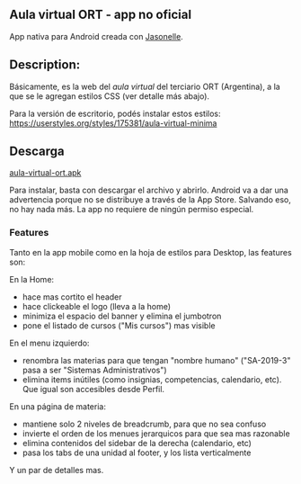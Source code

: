 ## Aula virtual ORT - app no oficial

App nativa para Android creada con [Jasonelle](https://jasonelle.com/).

## Description:
Básicamente, es la web del *aula virtual* del terciario ORT (Argentina), a la que se le agregan estilos CSS (ver detalle más abajo).

Para la versión de escritorio, podés instalar estos estilos:
https://userstyles.org/styles/175381/aula-virtual-minima

## Descarga

[aula-virtual-ort.apk](https://github.com/libasoles/app-aula-virtual-ort/blob/master/release/aula-virtual-ort.apk)

Para instalar, basta con descargar el archivo y abrirlo. Android va a dar una advertencia porque no se distribuye a través de la App Store. Salvando eso, no hay nada más. La app no requiere de ningún permiso especial.

### Features

Tanto en la app mobile como en la hoja de estilos para Desktop, las features son:

En la Home:
- hace mas cortito el header
- hace clickeable el logo (lleva a la home)
- minimiza el espacio del banner y elimina el jumbotron
- pone el listado de cursos ("Mis cursos") mas visible

En el menu izquierdo:
- renombra las materias para que tengan "nombre humano" ("SA-2019-3" pasa a ser "Sistemas Administrativos")
- elimina items inútiles (como insignias, competencias, calendario, etc). Que igual son accesibles desde Perfil.

En una página de materia:
- mantiene solo 2 niveles de breadcrumb, para que no sea confuso
- invierte el orden de los menues jerarquicos para que sea mas razonable
- elimina contenidos del sidebar de la derecha (calendario, etc)
- pasa los tabs de una unidad al footer, y los lista verticalmente

Y un par de detalles mas.



